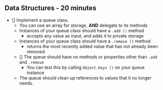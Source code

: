 ## Data Structures - 20 minutes
  * [] Implement a queue class.
    * You can use an array for storage, **AND** delegate to its methods
    * Instances of your queue class should have a `.add ()` method
      * accepts any value as input, and adds it to private storage
    * Instances of your queue class should have a `.remove ()` method
      * returns the most recently added value that has not already been removed
    * [] The queue should have no methods or properties other than `.add` and `.remove`
      * You can test this by calling `Object.keys ()` on your queue instance
    * The queue should clean up references to values that it no longer needs.
